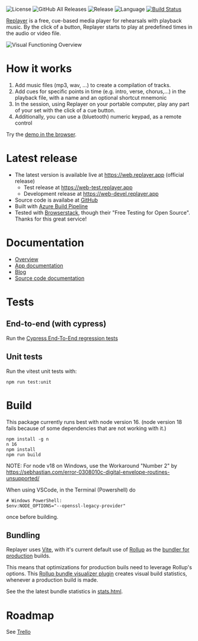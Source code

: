 ![License](https://img.shields.io/github/license/suterma/replayer-pwa.svg)
![GitHub All Releases](https://img.shields.io/github/downloads/suterma/replayer-pwa/total.svg)
![Release](https://img.shields.io/github/release/suterma/replayer-pwa.svg)
![Language](https://img.shields.io/github/languages/top/suterma/replayer-pwa.svg)
[![Build Status](https://dev.azure.com/suterma/replayer-pwa/_apis/build/status/suterma.replayer-pwa?branchName=main)](https://dev.azure.com/suterma/replayer-pwa/_build/latest?definitionId=1&branchName=main)

[Replayer](https://replayer.app/) is a free, cue-based media player for rehearsals with playback music.
By the click of a button, Replayer starts to play at predefined times in the audio or video file.

![Visual Functioning Overview](https://replayer.app/user/pages/06.blog/replayer-as-a-pwa-web-app/visual-function-web-horizontal-1440p.webp)

# How it works

1. Add music files (mp3, wav, ...) to create a compilation of tracks.
1. Add cues for specific points in time (e.g. intro, verse, chorus,...) in the playback file, with a name and an optional shortcut mnemonic
1. In the session, using Replayer on your portable computer, play any part of your set with the click of a cue button.
1. Additionally, you can use a (bluetooth) numeric keypad, as a remote control

Try the <a href="https://web.replayer.app/#demo" target="_blank">demo in the browser</a>.

# Latest release

-   The latest version is available live at https://web.replayer.app (official release)
    -   Test release at https://web-test.replayer.app
    -   Development release at https://web-devel.replayer.app
-   Source code is availabe at [GitHub](https://github.com/suterma/replayer-pwa)
-   Built with [Azure Build Pipeline](https://dev.azure.com/suterma/replayer-pwa/_build?definitionId=1)
-   Tested with [Browserstack](https://live.browserstack.com/dashboard?try_live_url=https%3A%2F%2Fweb.replayer.app), though their "Free Testing for Open Source". Thanks for this great service!

# Documentation

-   [Overview](https://replayer.app)
-   [App documentation](https://replayer.app/documentation)
-   [Blog](https://replayer.app/blog)
-   [Source code documentation](https://src-doc.replayer.app)

# Tests

## End-to-end (with cypress)

Run the [Cypress End-To-End regression tests](/cypress/e2e/regression)

## Unit tests

Run the vitest unit tests with:

    npm run test:unit

# Build

This package currently runs best with node version 16. (node version 18 fails because of some dependencies that are not working with it.)

    npm install -g n
    n 16
    npm install
    npm run build

NOTE: For node v18 on Windows, use the Workaround "Number 2" by https://sebhastian.com/error-0308010c-digital-envelope-routines-unsupported/

When using VSCode, in the Terminal (Powershell) do

    # Windows PowerShell:
    $env:NODE_OPTIONS="--openssl-legacy-provider"

once before building.

## Bundling

Replayer uses [Vite](https://vitejs.dev/), with it's current default use of [Rollup](https://rollupjs.org/) as the [bundler for production](https://vitejs.dev/guide/why#why-bundle-for-production) builds.

This means that optimizations for production buils need to leverage Rollup's options. This [Rollup bundle visualizer plugin](https://github.com/btd/rollup-plugin-visualizer) creates visual build statistics, whenever a production build is made.

See the the latest bundle statistics in [stats.html](https://htmlpreview.github.io/?https://raw.githubusercontent.com/suterma/replayer-pwa/main/stats.html).

# Roadmap

See [Trello](https://trello.com/b/UqdfomQI/replayer-20)
